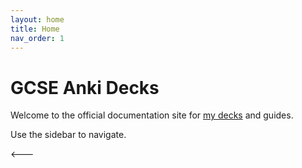 ```yaml
---
layout: home
title: Home
nav_order: 1
---
```


# GCSE Anki Decks

Welcome to the official documentation site for [my decks](/) and guides.

Use the sidebar to navigate.

<---

